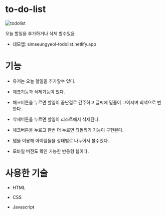 # to-do-list
![todolist](https://user-images.githubusercontent.com/129400944/232776128-8698adf3-2232-4e37-8cde-87271229e286.png)

오늘 할일을 추가하거나 삭제 할수있음

* 데모앱: [<a>simseungyeol-todolist.netlify.app</a>](https://simseungyeol-todolist.netlify.app/)

<h1>기능</h1>

* 유저는 오늘 할일을 추가할수 있다.
 
* 체크기능과 삭제기능이 있다.
 
* 체크버튼을 누르면 할일이 끝난걸로 간주하고 글씨에 밑줄이 그어지며 회색으로 변한다.
 
* 삭제버튼을 누르면 할일이 리스트에서 삭제된다.
 
* 체크버튼을 누르고 한번 더 누르면 되돌리기 기능이 구현된다.
 
* 탭을 이용해 아이템들을 상태별로 나누어서 볼수있다.
 
* 모바일 버전도 확인 가능한 반응형 웹이다.


<h1>사용한 기술</h1>

* HTML

* CSS

* Javascript
